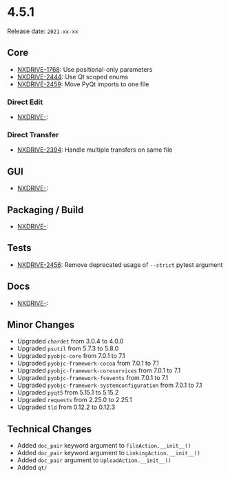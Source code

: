 # 4.5.1

Release date: `2021-xx-xx`

## Core

- [NXDRIVE-1768](https://jira.nuxeo.com/browse/NXDRIVE-1768): Use positional-only parameters
- [NXDRIVE-2444](https://jira.nuxeo.com/browse/NXDRIVE-2444): Use Qt scoped enums
- [NXDRIVE-2459](https://jira.nuxeo.com/browse/NXDRIVE-2459): Move PyQt imports to one file

### Direct Edit

- [NXDRIVE-](https://jira.nuxeo.com/browse/NXDRIVE-):

### Direct Transfer

- [NXDRIVE-2394](https://jira.nuxeo.com/browse/NXDRIVE-2394): Handle multiple transfers on same file

## GUI

- [NXDRIVE-](https://jira.nuxeo.com/browse/NXDRIVE-):

## Packaging / Build

- [NXDRIVE-](https://jira.nuxeo.com/browse/NXDRIVE-):

## Tests

- [NXDRIVE-2456](https://jira.nuxeo.com/browse/NXDRIVE-2456): Remove deprecated usage of `--strict` pytest argument

## Docs

- [NXDRIVE-](https://jira.nuxeo.com/browse/NXDRIVE-):

## Minor Changes

- Upgraded `chardet` from 3.0.4 to 4.0.0
- Upgraded `psutil` from 5.7.3 to 5.8.0
- Upgraded `pyobjc-core` from 7.0.1 to 7.1
- Upgraded `pyobjc-framework-cocoa` from 7.0.1 to 7.1
- Upgraded `pyobjc-framework-coreservices` from 7.0.1 to 7.1
- Upgraded `pyobjc-framework-fsevents` from 7.0.1 to 7.1
- Upgraded `pyobjc-framework-systemconfiguration` from 7.0.1 to 7.1
- Upgraded `pyqt5` from 5.15.1 to 5.15.2
- Upgraded `requests` from 2.25.0 to 2.25.1
- Upgraded `tld` from 0.12.2 to 0.12.3

## Technical Changes

- Added `doc_pair` keyword argument to `FileAction.__init__()`
- Added `doc_pair` keyword argument to `LinkingAction.__init__()`
- Added `doc_pair` argument to `UploadAction.__init__()`
- Added `qt/`
